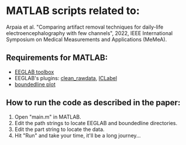 # MATLAB scripts related to: 
Arpaia et al. "Comparing artifact removal techniques for daily-life electroencephalography with few channels", 2022, IEEE International Symposium on Medical Measurements and Applications (MeMeA).

## Requirements for MATLAB:
 - [EEGLAB toolbox](https://eeglab.org/others/EEGLAB_References.html)
 - EEGLAB's plugins: [clean_rawdata](https://github.com/sccn/clean_rawdata), [ICLabel](https://github.com/sccn/ICLabel)
 - [boundedline plot](https://github.com/kakearney/boundedline-pkg/)

## How to run the code as described in the paper:
 1. Open "main.m" in MATLAB.
 2. Edit the path strings to locate EEGLAB and boundedline directories.
 3. Edit the part string to locate the data.
 4. Hit "Run" and take your time, it'll be a long journey...
